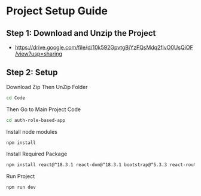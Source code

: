 # Project Setup Guide

## Step 1: Download and Unzip the Project

   - https://drive.google.com/file/d/10k592GpvtgBjYzFQsMdq2flvO0UsQiOF/view?usp=sharing

## Step 2: Setup 

 Download Zip Then UnZip Folder  
   ```bash
   cd Code
```

Then Go to Main Project Code 
   ```bash
   cd auth-role-based-app
```

 Install node modules 
   ```bash
   npm install
```

Install Required Package  
   ```bash
   npm install react@^18.3.1 react-dom@^18.3.1 bootstrap@^5.3.3 react-router-dom@^6.28.0
```
 Run Project 

 ``` bash
npm run dev

```

